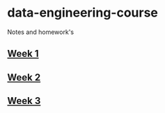 # data-engineering-course
Notes and homework's 

## [Week 1](https://github.com/arthurfg/data-engineering-course/tree/main/week_1_basics_n_setup)

## [Week 2](https://github.com/arthurfg/data-engineering-course/tree/main/week_2_workflow_orchestration)

## [Week 3](https://github.com/arthurfg/data-engineering-course/tree/main/week_3_data_warehouse)

